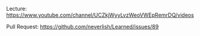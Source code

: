Lecture: https://www.youtube.com/channel/UCZkjWyyLvzWeoVWEpRemrDQ/videos

Pull Request: https://github.com/neverlish/Learned/issues/89
